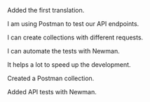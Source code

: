 Added the first translation.

I am using Postman to test our API endpoints.

I can create collections with different requests.

I can automate the tests with Newman.

It helps a lot to speed up the development.

Created a Postman collection.

Added API tests with Newman.